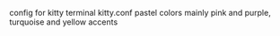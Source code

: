 config for kitty terminal kitty.conf
pastel colors mainly pink and purple, turquoise and yellow accents
